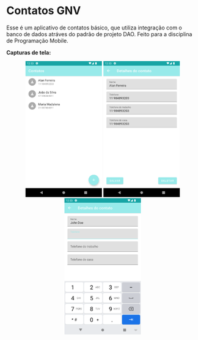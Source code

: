 # Contatos GNV

Esse é um aplicativo de contatos básico, que utiliza integração com o banco de dados atráves do padrão de projeto DAO.
Feito para a disciplina de Programação Mobile.

<b>Capturas de tela:</b>

<p align="center">
  <img src="pictures/main.png" width="200" title="Imagem 1" alt="Captura de tela 1">
  <img src="pictures/edit.png" width="200" title="Imagem 2" alt="Captura de tela 2">
  <img src="pictures/new.png" width="200" title="Imagem 3" alt="Captura de tela 3">
</p>
